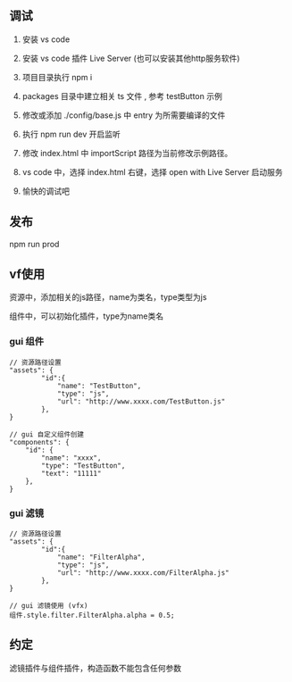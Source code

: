 ## 调试

1. 安装 vs code 

2. 安装 vs code 插件 Live Server (也可以安装其他http服务软件)

3. 项目目录执行 npm i

4. packages 目录中建立相关 ts 文件 , 参考 testButton 示例

3. 修改或添加 ./config/base.js 中 entry 为所需要编译的文件

3. 执行 npm run dev 开启监听

4. 修改 index.html 中 importScript 路径为当前修改示例路径。

5. vs code 中，选择 index.html 右键，选择 open with Live Server 启动服务

6. 愉快的调试吧

## 发布

npm run prod

## vf使用

资源中，添加相关的js路径，name为类名，type类型为js

组件中，可以初始化插件，type为name类名

### gui 组件
```
// 资源路径设置
"assets": {
        "id":{
            "name": "TestButton",
            "type": "js",
            "url": "http://www.xxxx.com/TestButton.js"
        },
}

// gui 自定义组件创建
"components": {
    "id": {
        "name": "xxxx",
        "type": "TestButton",
        "text": "11111"
    },
}

```

### gui 滤镜

```
// 资源路径设置
"assets": {
        "id":{
            "name": "FilterAlpha",
            "type": "js",
            "url": "http://www.xxxx.com/FilterAlpha.js"
        },
}

// gui 滤镜使用 (vfx)
组件.style.filter.FilterAlpha.alpha = 0.5; 
```

## 约定

滤镜插件与组件插件，构造函数不能包含任何参数
